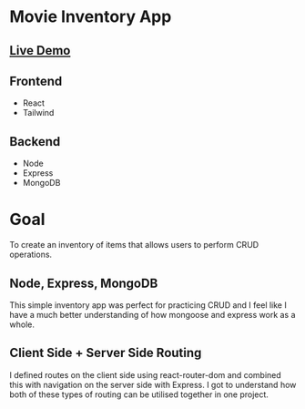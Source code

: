 # Movie Inventory App

## [Live Demo](http://inventory-app-erinsophie.netlify.app)

## Frontend

- React
- Tailwind

## Backend

- Node
- Express
- MongoDB

# Goal

To create an inventory of items that allows users to perform CRUD operations.

## Node, Express, MongoDB

This simple inventory app was perfect for practicing CRUD and I feel like I have a much better understanding of how mongoose and express work as a whole.

## Client Side + Server Side Routing

I defined routes on the client side using react-router-dom and combined this with navigation on the server side with Express. I got to understand how both of these types of routing can be utilised together in one project.
